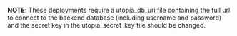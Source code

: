**NOTE**: These deployments require a utopia_db_uri file containing the full url to connect to the backend database (including username and password) and the secret key in the utopia_secret_key file should be changed.
